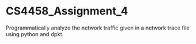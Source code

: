 # CS4458_Assignment_4

Programmatically analyze the network traffic given in a network trace file using python and dpkt.
